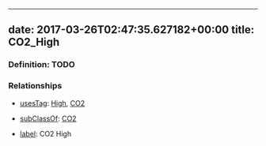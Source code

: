 
---
date: 2017-03-26T02:47:35.627182+00:00
title: CO2_High
---
### Definition: TODO

### Relationships

* [usesTag](https://brickschema.org/schema/1.0/BrickFrame#usesTag): [High](https://brickschema.org/schema/1.0/BrickTag#High), [CO2](https://brickschema.org/schema/1.0/BrickTag#CO2)

* [subClassOf](http://www.w3.org/2000/01/rdf-schema#subClassOf): [CO2](https://brickschema.org/schema/1.0/Brick#CO2)

* [label](http://www.w3.org/2000/01/rdf-schema#label): CO2 High
